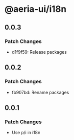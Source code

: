 # @aeria-ui/i18n

## 0.0.3

### Patch Changes

- d1f9f59: Release packages

## 0.0.2

### Patch Changes

- fb907bd: Rename packages

## 0.0.1

### Patch Changes

- Use p/i in i18n
